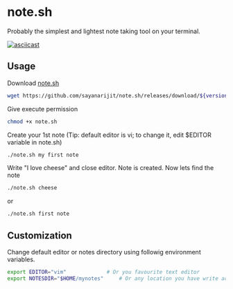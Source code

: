 note.sh
=======
Probably the simplest and lightest note taking tool on your terminal.

[![asciicast](https://asciinema.org/a/245695.svg)](https://asciinema.org/a/245695)

Usage
-----
Download [note.sh](https://github.com/sayanarijit/note.sh/releases)

```bash
wget https://github.com/sayanarijit/note.sh/releases/download/${version}/note.sh
```

Give execute permission

```bash
chmod +x note.sh
```

Create your 1st note (Tip: default editor is vi; to change it, edit $EDITOR variable in note.sh)

```bash
./note.sh my first note
```

Write "I love cheese" and close editor. Note is created. Now lets find the note

```bash
./note.sh cheese
```

or

```bash
./note.sh first note
```

Customization
-------------
Change default editor or notes directory using followig environment variables.

```bash
export EDITOR="vim"   			# Or you favourite text editor
export NOTESDIR="$HOME/mynotes"   	# Or any location you have write access to
```
